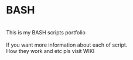 # BASH

<br>This is my BASH scripts portfolio
<br>
<br>If you want more information about each of script. 
<br>How they work and etc pls visit WIKI
